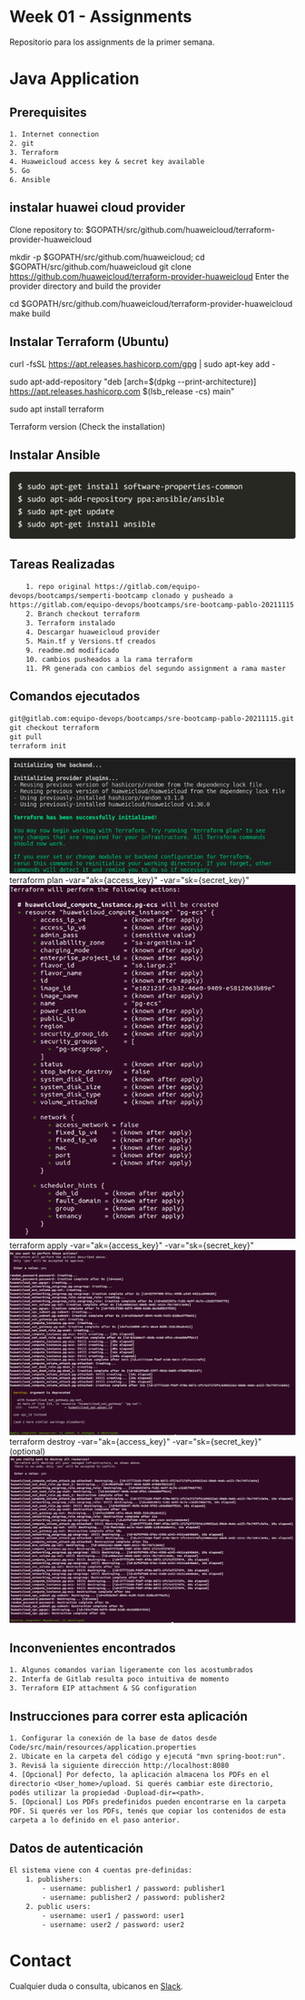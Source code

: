 # Week 01 - Assignments
Repositorio para los assignments de la primer semana.

# Java Application

## Prerequisites

	1. Internet connection
	2. git
	3. Terraform
	4. Huaweicloud access key & secret key available
	5. Go
	6. Ansible

## instalar huawei cloud provider
Clone repository to: $GOPATH/src/github.com/huaweicloud/terraform-provider-huaweicloud

mkdir -p $GOPATH/src/github.com/huaweicloud; cd $GOPATH/src/github.com/huaweicloud
git clone https://github.com/huaweicloud/terraform-provider-huaweicloud
Enter the provider directory and build the provider

cd $GOPATH/src/github.com/huaweicloud/terraform-provider-huaweicloud
make build

## Instalar Terraform (Ubuntu)
curl -fsSL https://apt.releases.hashicorp.com/gpg | sudo apt-key add -

sudo apt-add-repository "deb [arch=$(dpkg --print-architecture)] https://apt.releases.hashicorp.com $(lsb_release -cs) main"

sudo apt install terraform

Terraform version (Check the installation)

## Instalar Ansible

![screenshot1](./Screens/ansible.png)

## Tareas Realizadas
```
	1. repo original https://gitlab.com/equipo-devops/bootcamps/semperti-bootcamp clonado y pusheado a https://gitlab.com/equipo-devops/bootcamps/sre-bootcamp-pablo-20211115	
	2. Branch checkout terraform
	3. Terraform instalado
	4. Descargar huaweicloud provider
	5. Main.tf y Versions.tf creados
	9. readme.md modificado 
	10. cambios pusheados a la rama terraform
	11. PR generada con cambios del segundo assignment a rama master
```
## Comandos ejecutados

	git@gitlab.com:equipo-devops/bootcamps/sre-bootcamp-pablo-20211115.git
	git checkout terraform
	git pull
	terraform init
![screenshot1](./Screens/terraform-init.png)
	terraform plan -var="ak={access_key}" -var="sk={secret_key}"
![screenshot2](./Screens/terraform-plan.png)
	terraform apply -var="ak={access_key}" -var="sk={secret_key}"
![screenshot3](./Screens/apply.png)
	terraform destroy -var="ak={access_key}" -var="sk={secret_key}" (optional)
![screenshot4](./Screens/terraform-destroy.png)

## Inconvenientes encontrados

	1. Algunos comandos varian ligeramente con los acostumbrados
	2. Interfa de Gitlab resulta poco intuitiva de momento
	3. Terraform EIP attachment & SG configuration

## Instrucciones para correr esta aplicación

	1. Configurar la conexión de la base de datos desde Code/src/main/resources/application.properties
	2. Ubicate en la carpeta del código y ejecutá "mvn spring-boot:run".
	3. Revisá la siguiente dirección http://localhost:8080
	4. [Opcional] Por defecto, la aplicación almacena los PDFs en el directorio <User_home>/upload. Si querés cambiar este directorio, podés utilizar la propiedad -Dupload-dir=<path>.
	5. [Opcional] Los PDFs predefinidos pueden encontrarse en la carpeta PDF. Si querés ver los PDFs, tenés que copiar los contenidos de esta carpeta a lo definido en el paso anterior.

## Datos de autenticación

	El sistema viene con 4 cuentas pre-definidas:
		1. publishers:
			- username: publisher1 / password: publisher1
			- username: publisher2 / password: publisher2
		2. public users:
			- username: user1 / password: user1
			- username: user2 / password: user2
            
# Contact

Cualquier duda o consulta, ubicanos en [Slack](https://semperti.slack.com).
